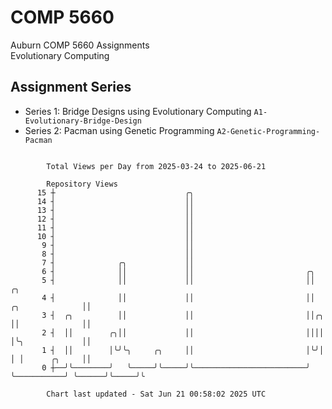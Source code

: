 # COMP 5660
Auburn COMP 5660 Assignments  
Evolutionary Computing

## Assignment Series
- Series 1: Bridge Designs using Evolutionary Computing `A1-Evolutionary-Bridge-Design`
- Series 2: Pacman using Genetic Programming `A2-Genetic-Programming-Pacman`

```

        Total Views per Day from 2025-03-24 to 2025-06-21

        Repository Views
      15 ┼                             ╭╮
      14 ┤                             ││
      13 ┤                             ││
      12 ┤                             ││
      11 ┤                             ││
      10 ┤                             ││
       9 ┤                             ││
       8 ┤                             ││
       7 ┤              ╭╮             ││
       6 ┤              ││             ││                         ╭╮
       5 ┤              ││             ││                         ││                             ╭╮
       4 ┤              ││             ││                         ││             ╭╮              ││
       3 ┤  ╭╮          ││             ││                         ││╭╮           ││              ││
       2 ┤  ││        ╭╮││             ││                         ││││           │╰╮             ││
       1 ┤  ││        │╰╯╰╮     ╭╮     ││                         │╰╯│           │ │      ╭╮     ││
       0 ┼──╯╰────────╯   ╰─────╯╰─────╯╰─────────────────────────╯  ╰───────────╯ ╰──────╯╰─────╯╰

        Chart last updated - Sat Jun 21 00:58:02 2025 UTC
        
```

